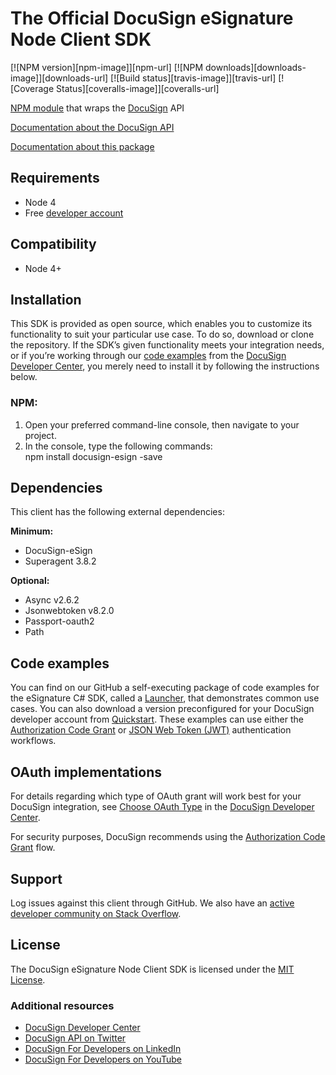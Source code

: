# The Official DocuSign eSignature Node Client SDK

[![NPM version][npm-image]][npm-url]
[![NPM downloads][downloads-image]][downloads-url]
[![Build status][travis-image]][travis-url]
[![Coverage Status][coveralls-image]][coveralls-url]

[NPM module](https://www.npmjs.com/package/docusign-esign) that wraps the <a href="https://www.docusign.com">DocuSign</a> API

[Documentation about the DocuSign API](https://developers.docusign.com/)

[Documentation about this package](http://docusign.github.io/docusign-node-client)
<!---
[Changelog](./CHANGELOG.md)
commented out
-->

## Requirements
*   Node 4
*   Free [developer account](https://go.docusign.com/sandbox/productshot/?elqCampaignId=16531)

## Compatibility
*   Node 4+

## Installation
This SDK is provided as open source, which enables you to customize its functionality to suit your particular use case. To do so, download or clone the repository. If the SDK’s given functionality meets your integration needs, or if you’re working through our [code examples](https://developers.docusign.com/docs/esign-rest-api/how-to/) from the [DocuSign Developer Center](https://developers.docusign.com/), you merely need to install it by following the instructions below.

### NPM:
1. Open your preferred command-line console, then navigate to your project.
2. In the console, type the following commands: \
npm install docusign-esign -save

## Dependencies
This client has the following external dependencies:

**Minimum:**
*   DocuSign-eSign
*   Superagent 3.8.2

**Optional:**
*   Async v2.6.2
*   Jsonwebtoken v8.2.0
*   Passport-oauth2
*   Path

## Code examples

You can find on our GitHub a self-executing package of code examples for the eSignature C# SDK, called a [Launcher](https://github.com/docusign/code-examples-node/blob/master/README.md), that demonstrates common use cases. You can also download a version preconfigured for your DocuSign developer account from [Quickstart](https://developers.docusign.com/docs/esign-rest-api/quickstart/). These examples can use either the [Authorization Code Grant](https://developers.docusign.com/esign-rest-api/guides/authentication/oauth2-code-grant) or [JSON Web Token (JWT)](https://developers.docusign.com/esign-rest-api/guides/authentication/oauth2-jsonwebtoken) authentication workflows.

## OAuth implementations
For details regarding which type of OAuth grant will work best for your DocuSign integration, see [Choose OAuth Type](https://developers.docusign.com/platform/auth/choose/) in the [DocuSign Developer Center](https://developers.docusign.com/).

For security purposes, DocuSign recommends using the [Authorization Code Grant](https://developers.docusign.com/esign-rest-api/guides/authentication/oauth2-code-grant) flow.

## Support
Log issues against this client through GitHub. We also have an [active developer community on Stack Overflow](http://stackoverflow.com/questions/tagged/docusignapi).

## License
The DocuSign eSignature Node Client SDK is licensed under the [MIT License](https://github.com/docusign/docusign-node-client/blob/master/LICENSE).

### Additional resources
*   [DocuSign Developer Center](https://developers.docusign.com/)
*   [DocuSign API on Twitter](https://twitter.com/docusignapi)
*   [DocuSign For Developers on LinkedIn](https://www.linkedin.com/showcase/docusign-for-developers/)
*   [DocuSign For Developers on YouTube](https://www.youtube.com/channel/UCJSJ2kMs_qeQotmw4-lX2NQ)
